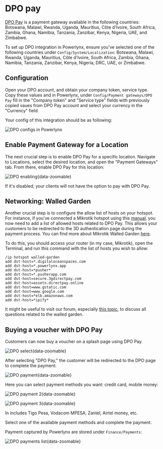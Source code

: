 # DPO pay

[DPO Pay](https://dpogroup.com/) is a payment gateway available in the following countries: Botswana, Malawi, Rwanda, Uganda, Mauritius, Côte d'Ivoire, South Africa, Zambia, Ghana, Namibia, Tanzania, Zanzibar, Kenya, Nigeria, UAE, and Zimbabwe.

To set up DPO integration in Powerlynx, ensure you've selected one of the following countries under `Config/System/Localization`: Botswana, Malawi, Rwanda, Uganda, Mauritius, Côte d'Ivoire, South Africa, Zambia, Ghana, Namibia, Tanzania, Zanzibar, Kenya, Nigeria, DRC, UAE, or Zimbabwe.

## Configuration

Open your DPO account, and obtain your company token, service type. Copy these values and in Powerlynx, under `Config/Payment gateways/DPO Pay` fill in the "Company token" and "Service type" fields with previously copied vaues from DPO Pay account and select your currency in the "Currency" field.

Your config of this integration should be as following:

![DPO configs in Powerlynx](images/dpo_configs.png)

## Enable Payment Gateway for a Location

The next crucial step is to enable DPO Pay for a specific location. Navigate to Locations, select the desired location, and open the "Payment Gateways" tab. From there, enable DPO Pay for this location:

![DPO enabling](images/dpo_enabled_for_location.png){data-zoomable}

If it's disabled, your clients will not have the option to pay with DPO Pay.

## Networking: Walled Garden

Another crucial step is to configure the allow list of hosts on your hotspot. For instance, if you've connected a Mikrotik hotspot using this [manual](https://docs.powerlynx.app/networking/mikrotik.html), you now need to add a list of allowed hosts related to DPO Pay. This allows your customers to be redirected to the 3D authentication page during the payment process. You can find more about Mikrotik Walled Garden [here](https://wiki.mikrotik.com/wiki/Manual:IP/Hotspot/Walled_Garden).

To do this, you should access your router (in my case, Mikrotik), open the Terminal, and run this command with the list of hosts you wish to allow:

```
/ip hotspot walled-garden
add dst-host=*.digitaloceanspaces.com
add dst-host=*.powerlynx.app
add dst-host=*pusher*
add dst-host=*.pusherapp.com
add dst-host=secure.3gdirectpay.com
add dst-host=assets.directpay.online
add dst-host=www.gstatic.com
add dst-host=www.google.com
add dst-host=*elb.amazonaws.com
add dst-host=*ipify*
```
It might be useful to visit our forum, especially [this topic](https://forum.powerlynx.app/t/mikrotik-walled-garden/19), to discuss all questions related to the walled garden.

## Buying a voucher with DPO Pay

Customers can now buy a voucher on a splash page using DPO Pay.

![DPO select](images/pay_with_dpo.png#mediumsize){data-zoomable}

After selecting "DPO Pay," the customer will be redirected to the DPO page to complete the payment:

![DPO payment](images/dpo_page_1.png#mediumsize){data-zoomable}

Here you can select payment methods you want: credit card, mobile money:

![DPO payment 2](images/dpo_page_2.png#mediumsize){data-zoomable}

![DPO payment 3](images/dpo_page_3.png#mediumsize){data-zoomable}

In includes Tigo Pesa, Vodacom MPESA, Zantel, Airtel money, etc.

Select one of the available payment methods and complete the payment.

Payment captured by Powerlynx are stored under `Finance/Payments`:

![DPO payments list](images/dpo_payment_in_powerlynx.png){data-zoomable}